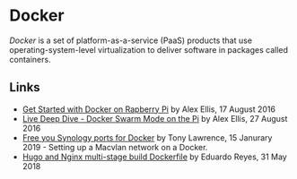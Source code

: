 # Docker

<dfn>Docker</dfn> is a set of platform-as-a-service (PaaS) products that use operating-system-level virtualization to deliver software in packages called containers.

## Links

*   [Get Started with Docker on Rapberry Pi](https://blog.alexellis.io/getting-started-with-docker-on-raspberry-pi/) by Alex Ellis, 17 August 2016
*   [Live Deep Dive - Docker Swarm Mode on the Pi](https://blog.alexellis.io/live-deep-dive-pi-swarm/) by Alex Ellis, 27 August 2016
*   [Free you Synology ports for Docker](http://tonylawrence.com/posts/unix/synology/free-your-synology-ports/) by Tony Lawrence, 15 Janurary 2019 - Setting up a Macvlan network on a Docker.
*   [Hugo and Nginx multi-stage build Dockerfile](https://reyes.im/post/docker-hugo-image/) by Eduardo Reyes, 31 May 2018
